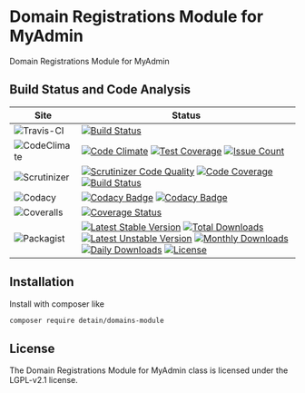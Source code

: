 # Domain Registrations Module for MyAdmin

Domain Registrations Module for MyAdmin

## Build Status and Code Analysis

Site          | Status
--------------|---------------------------
![Travis-CI](http://i.is.cc/storage/GYd75qN.png "Travis-CI")     | [![Build Status](https://travis-ci.org/detain/domains-module.svg?branch=master)](https://travis-ci.org/detain/domains-module)
![CodeClimate](http://i.is.cc/storage/GYlageh.png "CodeClimate")  | [![Code Climate](https://codeclimate.com/github/detain/domains-module/badges/gpa.svg)](https://codeclimate.com/github/detain/domains-module) [![Test Coverage](https://codeclimate.com/github/detain/domains-module/badges/coverage.svg)](https://codeclimate.com/github/detain/domains-module/coverage) [![Issue Count](https://codeclimate.com/github/detain/domains-module/badges/issue_count.svg)](https://codeclimate.com/github/detain/domains-module)
![Scrutinizer](http://i.is.cc/storage/GYeUnux.png "Scrutinizer")   | [![Scrutinizer Code Quality](https://scrutinizer-ci.com/g/myadmin-plugins/domains-module/badges/quality-score.png?b=master)](https://scrutinizer-ci.com/g/myadmin-plugins/domains-module/?branch=master) [![Code Coverage](https://scrutinizer-ci.com/g/myadmin-plugins/domains-module/badges/coverage.png?b=master)](https://scrutinizer-ci.com/g/myadmin-plugins/domains-module/?branch=master) [![Build Status](https://scrutinizer-ci.com/g/myadmin-plugins/domains-module/badges/build.png?b=master)](https://scrutinizer-ci.com/g/myadmin-plugins/domains-module/build-status/master)
![Codacy](http://i.is.cc/storage/GYi66Cx.png "Codacy")        | [![Codacy Badge](https://api.codacy.com/project/badge/Grade/226251fc068f4fd5b4b4ef9a40011d06)](https://www.codacy.com/app/detain/domains-module) [![Codacy Badge](https://api.codacy.com/project/badge/Coverage/25fa74eb74c947bf969602fcfe87e349)](https://www.codacy.com/app/detain/domains-module?utm_source=github.com&utm_medium=referral&utm_content=detain/domains-module&utm_campaign=Badge_Coverage)
![Coveralls](http://i.is.cc/storage/GYjNSim.png "Coveralls")    | [![Coverage Status](https://coveralls.io/repos/github/detain/db_abstraction/badge.svg?branch=master)](https://coveralls.io/github/detain/domains-module?branch=master)
![Packagist](http://i.is.cc/storage/GYacBEX.png "Packagist")     | [![Latest Stable Version](https://poser.pugx.org/detain/domains-module/version)](https://packagist.org/packages/detain/domains-module) [![Total Downloads](https://poser.pugx.org/detain/domains-module/downloads)](https://packagist.org/packages/detain/domains-module) [![Latest Unstable Version](https://poser.pugx.org/detain/domains-module/v/unstable)](//packagist.org/packages/detain/domains-module) [![Monthly Downloads](https://poser.pugx.org/detain/domains-module/d/monthly)](https://packagist.org/packages/detain/domains-module) [![Daily Downloads](https://poser.pugx.org/detain/domains-module/d/daily)](https://packagist.org/packages/detain/domains-module) [![License](https://poser.pugx.org/detain/domains-module/license)](https://packagist.org/packages/detain/domains-module)


## Installation

Install with composer like

```sh
composer require detain/domains-module
```

## License

The Domain Registrations Module for MyAdmin class is licensed under the LGPL-v2.1 license.


